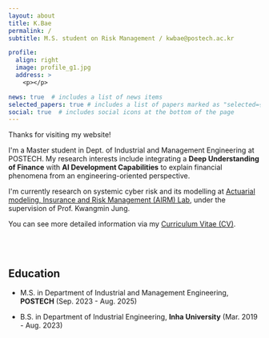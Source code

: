 ```yaml
---
layout: about
title: K.Bae
permalink: /
subtitle: M.S. student on Risk Management / kwbae@postech.ac.kr

profile:
  align: right
  image: profile_g1.jpg
  address: >
    <p></p>

news: true  # includes a list of news items
selected_papers: true # includes a list of papers marked as "selected={true}"
social: true  # includes social icons at the bottom of the page
---
```

Thanks for visiting my website! 

I'm a Master student in Dept. of Industrial and Management Engineering at POSTECH. My research interests include integrating a **Deep Understanding of Finance** with **AI Development Capabilities** to explain financial phenomena from an engineering-oriented perspective. 

I'm currently research on systemic cyber risk and its modelling at [Actuarial modeling, Insurance and Risk Management (AIRM) Lab](https://airm.postech.ac.kr/), under the supervision of Prof. Kwangmin Jung.

You can see more detailed information via my [Curriculum Vitae (CV)](../assets/pdf/CV_KBae.pdf).

<br>
<br>


## Education
- M.S. in Department of Industrial and Management Engineering, **POSTECH** (Sep. 2023 - Aug. 2025)
  
- B.S. in Department of Industrial Engineering, **Inha University** (Mar. 2019 - Aug. 2023)


<br>
